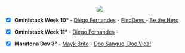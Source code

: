 <p align="center">
<img src="https://user-images.githubusercontent.com/46378210/74868705-69b40900-5335-11ea-98a6-7f1f3725423d.png"/>
</p>

- [X] **Oministack Week 10°** - [Diego Fernandes](https://github.com/diego3g) - [FindDevs ](https://github.com/Diana-ops/rocketseatProjects/tree/master/oministackWeek10) - [Be the Hero](https://github.com/Diana-ops/rocketseatProjects/tree/master/oministackWeek11)
- [X] **Oministack Week 11°** - [Diego Fernandes](https://github.com/diego3g) - 

- [X] **Maratona Dev 3°** - [Mayk Brito](https://github.com/maykbrito) - [Doe Sangue, Doe Vida!](https://github.com/Diana-ops/rocketseatProjects/tree/master/maratonaDev3) 
